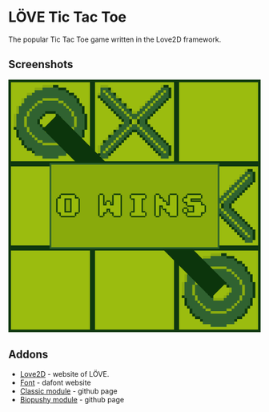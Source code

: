 # LÖVE Tic Tac Toe
The popular Tic Tac Toe game written in the Love2D framework.

## Screenshots

![Example Image](assets/doc/screen.gif)

## Addons
* [Love2D](https://love2d.org) - website of LÖVE.
* [Font](https://www.dafont.com/early-gameboy.font) - dafont website
* [Classic module](https://github.com/rxi/classic) - github page
* [Biopushy module](https://github.com/a327ex/boipushy) - github page
